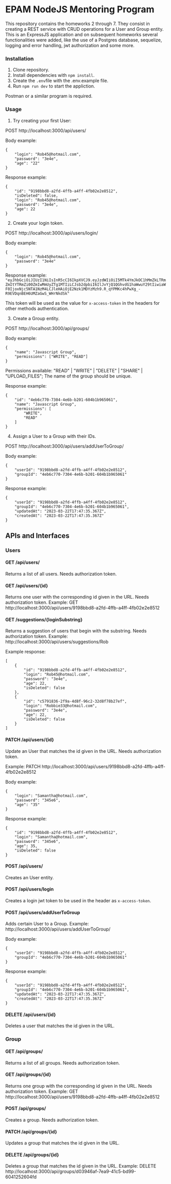 # EPAM NodeJS Mentoring Program 

This repository contains the homeworks 2 through 7. They consist in creating a REST service with CRUD operations for a User and Group entity.
This is an ExpressJS application and on subsequent homeworks several functionalities were added, like the use of a Postgres database, sequelize, logging and error handling, jwt authorization and some more.

### Installation

1. Clone repository.
2. Install dependencies with `npm install`.
3. Create the `.env`file with the .env.example file.
4. Run `npm run dev` to start the appliction.

Postman or a similar program is required.

### Usage

1. Try creating your first User:

POST http://localhost:3000/api/users/

Body example:

    {
        "login": "Rob45@hotmail.com",
        "password": "3e4e",
        "age": "22"
    }

Response example:

    {
        "id": "9198bbd8-a2fd-4ffb-a4ff-4fb02e2e8512",
        "isDeleted": false,
        "login": "Rob45@hotmail.com",
        "password": "3e4e",
        "age": 22
    }

2. Create your login token. 

POST http://localhost:3000/api/users/login/

Body example: 

    {
        "login": "Rob45@hotmail.com",
        "password": "3e4e"
    }
    
Response example: 
`"eyJhbGciOiJIUzI1NiIsInR5cCI6IkpXVCJ9.eyJzdWIiOiI5MTk4YmJkOC1hMmZkLTRmZmItYTRmZi00ZmIwMmUyZTg1MTIiLCJsb2dpbiI6IlJvYjQ1QGhvdG1haWwuY29tIiwiaWF0IjoxNjc5NTA1NzM4LCJleHAiOjE2Nzk1MDYzMzh9.R_qYPMKc4hPwXg_-R9EVDqnBEH6UMZaGwS_WHrNkdSk"`

This token will be used as the value for `x-access-token` in the headers for other methods authentication.

3. Create a Group entity.

POST http://localhost:3000/api/groups/

Body example:

    {
        "name": "Javascript Group",
        "permissions": ["WRITE", "READ"]
    }

Permissions available: "READ" | "WRITE" | "DELETE" | "SHARE" | "UPLOAD_FILES";
The name of the group should be unique.

Response example:

    {
        "id": "4eb6c770-7304-4e6b-b201-604b1b965061",
        "name": "Javascript Group",
        "permissions": [
            "WRITE",
            "READ"
        ]
    }

4. Assign a User to a Group with their IDs.

POST http://localhost:3000/api/users/addUserToGroup/

Body example:

    {
        "userId": "9198bbd8-a2fd-4ffb-a4ff-4fb02e2e8512",
        "groupId": "4eb6c770-7304-4e6b-b201-604b1b965061"
    }

Response example:

    {
        "userId": "9198bbd8-a2fd-4ffb-a4ff-4fb02e2e8512",
        "groupId": "4eb6c770-7304-4e6b-b201-604b1b965061",
        "updatedAt": "2023-03-22T17:47:35.367Z",
        "createdAt": "2023-03-22T17:47:35.367Z"
    }

## APIs and Interfaces

### Users

#### GET /api/users/
Returns a list of all users. Needs authorization token.

#### GET /api/users/{id}
Returns one user with the corresponding id given in the URL. Needs authorization token.
Example: GET http://localhost:3000/api/users/9198bbd8-a2fd-4ffb-a4ff-4fb02e2e8512

#### GET /suggestions/{loginSubstring} 
Returns a suggestion of users that begin with the substring. Needs authorization token.
Example: http://localhost:3000/api/users/suggestions/Rob

Example response: 

    [
        {
            "id": "9198bbd8-a2fd-4ffb-a4ff-4fb02e2e8512",
            "login": "Rob45@hotmail.com",
            "password": "3e4e",
            "age": 22,
            "isDeleted": false
        },
        {
            "id": "c5791836-2f9a-4d8f-96c2-32d8f78b27ef",
            "login": "Robbie33@hotmail.com",
            "password": "3e4e",
            "age": 22,
            "isDeleted": false
        }
    ]
    
#### PATCH /api/users/{id}
Update an User that matches the id given in the URL. Needs authorization token.

Example: PATCH http://localhost:3000/api/users/9198bbd8-a2fd-4ffb-a4ff-4fb02e2e8512

Body example: 

    {
        "login": "Samantha@hotmail.com",
        "password": "345e6",
        "age": "35"
    }
    
Response example: 

    {
        "id": "9198bbd8-a2fd-4ffb-a4ff-4fb02e2e8512",
        "login": "Samantha@hotmail.com",
        "password": "345e6",
        "age": 35,
        "isDeleted": false
    }
    
#### POST /api/users/
Creates an User entity. 

#### POST /api/users/login
Creates a login jwt token to be used in the header as `x-access-token`.

#### POST /api/users/addUserToGroup
Adds certain User to a Group.
Example: http://localhost:3000/api/users/addUserToGroup/

Body example: 

    {
        "userId": "9198bbd8-a2fd-4ffb-a4ff-4fb02e2e8512",
        "groupId": "4eb6c770-7304-4e6b-b201-604b1b965061"
    }
    
Response example: 

    {
        "userId": "9198bbd8-a2fd-4ffb-a4ff-4fb02e2e8512",
        "groupId": "4eb6c770-7304-4e6b-b201-604b1b965061",
        "updatedAt": "2023-03-22T17:47:35.367Z",
        "createdAt": "2023-03-22T17:47:35.367Z"
    }
    

#### DELETE /api/users/{id}
Deletes a user that matches the id given in the URL.

### Group 

#### GET /api/groups/
Returns a list of all groups. Needs authorization token.

#### GET /api/groups/{id}
Returns one group with the corresponding id given in the URL. Needs authorization token.
Example: GET http://localhost:3000/api/users/9198bbd8-a2fd-4ffb-a4ff-4fb02e2e8512

#### POST /api/groups/
Creates a group. Needs authorization token.

#### PATCH /api/groups/{id}
Updates a group that matches the id given in the URL.

#### DELETE /api/groups/{id}
Deletes a group that matches the id given in the URL.
Example: DELETE http://localhost:3000/api/groups/d03946af-7ea9-41c5-bd99-6041252604fd


